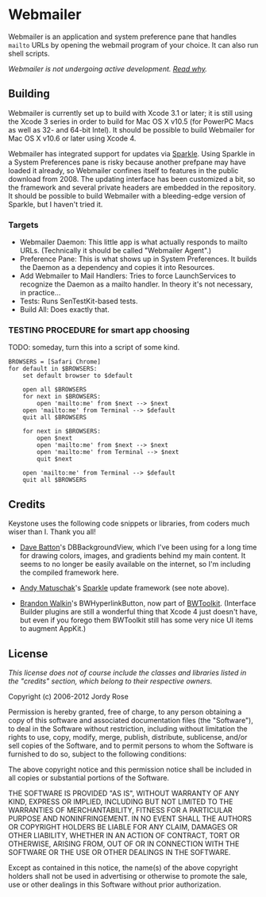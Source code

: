 Webmailer
========

Webmailer is an application and system preference pane that handles `mailto` URLs by opening the webmail program of your choice. It can also run shell scripts.

_Webmailer is not undergoing active development. [Read why][blog]._

[blog]: http://belkadan.com/blog/2012/05/Big-News/


Building
-------

Webmailer is currently set up to build with Xcode 3.1 or later; it is still using the Xcode 3 series in order to build for Mac OS X v10.5 (for PowerPC Macs as well as 32- and 64-bit Intel). It should be possible to build Webmailer for Mac OS X v10.6 or later using Xcode 4.

Webmailer has integrated support for updates via [Sparkle][]. Using Sparkle in a System Preferences pane is risky because another prefpane may have loaded it already, so Webmailer confines itself to features in the public download from 2008. The updating interface has been customized a bit, so the framework and several private headers are embedded in the repository. It should be possible to build Webmailer with a bleeding-edge version of Sparkle, but I haven't tried it.

  [Sparkle]: https://github.com/andymatuschak/Sparkle

### Targets ###

- Webmailer Daemon: This little app is what actually responds to mailto URLs.
	(Technically it should be called "Webmailer Agent".)
- Preference Pane: This is what shows up in System Preferences.
	It builds the Daemon as a dependency and copies it into Resources.
- Add Webmailer to Mail Handlers: Tries to force LaunchServices to recognize
	the Daemon as a mailto handler. In theory it's not necessary, in practice...
- Tests: Runs SenTestKit-based tests.
- Build All: Does exactly that.


### TESTING PROCEDURE for smart app choosing ###

TODO: someday, turn this into a script of some kind.

	BROWSERS = [Safari Chrome]
	for default in $BROWSERS:
		set default browser to $default

		open all $BROWSERS
		for next in $BROWSERS:
			open 'mailto:me' from $next --> $next
		open 'mailto:me' from Terminal --> $default
		quit all $BROWSERS

		for next in $BROWSERS:
			open $next
			open 'mailto:me' from $next --> $next
			open 'mailto:me' from Terminal --> $next
			quit $next

		open 'mailto:me' from Terminal --> $default
		quit all $BROWSERS


Credits
-------

Keystone uses the following code snippets or libraries, from coders much wiser than I. Thank you all!

- [Dave Batton][]'s DBBackgroundView, which I've been using for a long time for drawing colors, images, and gradients behind my main content. It seems to no longer be easily available on the internet, so I'm including the compiled framework here.

- [Andy Matuschak][]'s [Sparkle][] update framework (see note above).

- [Brandon Walkin][]'s BWHyperlinkButton, now part of [BWToolkit][]. (Interface Builder plugins are still a wonderful thing that Xcode 4 just doesn't have, but even if you forego them BWToolkit still has some very nice UI items to augment AppKit.)

  [Dave Batton]: http://twitter.com/#!/DaveBatton
  [Andy Matuschak]: http://andymatuschak.org/
  [Brandon Walkin]: http://www.brandonwalkin.com
  [BWToolkit]: http://brandonwalkin.com/bwtoolkit/


License
-------

_This license does not of course include the classes and libraries listed in the "credits" section, which belong to their respective owners._

 Copyright (c) 2006-2012 Jordy Rose
 
 Permission is hereby granted, free of charge, to any person obtaining a copy
 of this software and associated documentation files (the "Software"), to deal
 in the Software without restriction, including without limitation the rights
 to use, copy, modify, merge, publish, distribute, sublicense, and/or sell
 copies of the Software, and to permit persons to whom the Software is
 furnished to do so, subject to the following conditions:
 
 The above copyright notice and this permission notice shall be included in
 all copies or substantial portions of the Software.
 
 THE SOFTWARE IS PROVIDED "AS IS", WITHOUT WARRANTY OF ANY KIND, EXPRESS OR
 IMPLIED, INCLUDING BUT NOT LIMITED TO THE WARRANTIES OF MERCHANTABILITY,
 FITNESS FOR A PARTICULAR PURPOSE AND NONINFRINGEMENT. IN NO EVENT SHALL THE
 AUTHORS OR COPYRIGHT HOLDERS BE LIABLE FOR ANY CLAIM, DAMAGES OR OTHER
 LIABILITY, WHETHER IN AN ACTION OF CONTRACT, TORT OR OTHERWISE, ARISING FROM,
 OUT OF OR IN CONNECTION WITH THE SOFTWARE OR THE USE OR OTHER DEALINGS IN THE
 SOFTWARE.
 
 Except as contained in this notice, the name(s) of the above copyright holders
 shall not be used in advertising or otherwise to promote the sale, use or other
 dealings in this Software without prior authorization.


